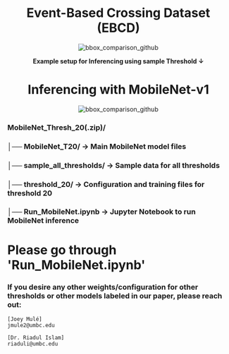 <h1 align="center">Event-Based Crossing Dataset (EBCD)</h1>



<p align="center">
  <img src="https://github.com/user-attachments/assets/56aaab7a-6471-47ec-b400-c9a3c26b6673" alt="bbox_comparison_github" />
</p>

<p align="center">
  <b>Example setup for Inferencing using sample Threshold ↓</b>
</p>

<h1 align="center">Inferencing with MobileNet-v1</h1>

<p align="center">
  <img src="https://github.com/user-attachments/assets/a98e20ad-80f7-4435-b0a0-7128e95459b4" alt="bbox_comparison_github" />
</p>

### MobileNet_Thresh_20(.zip)/
### │── MobileNet_T20/            → Main MobileNet model files
### │── sample_all_thresholds/    → Sample data for all thresholds
### │── threshold_20/             → Configuration and training files for threshold 20
### │── Run_MobileNet.ipynb       → Jupyter Notebook to run MobileNet inference

# Please go through 'Run_MobileNet.ipynb'

### If you desire any other weights/configuration for other thresholds or other models labeled in our paper, please reach out:
```
[Joey Mulé]
jmule2@umbc.edu

[Dr. Riadul Islam]
riaduli@umbc.edu
```

